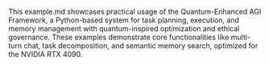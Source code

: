 This example.md showcases practical usage of the Quantum-Enhanced AGI Framework, a Python-based system for task planning, execution, and memory management with quantum-inspired optimization and ethical governance. These examples demonstrate core functionalities like multi-turn chat, task decomposition, and semantic memory search, optimized for the NVIDIA RTX 4090.
